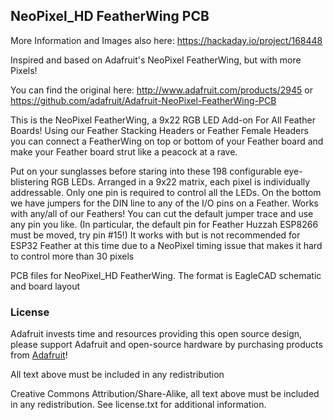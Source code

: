 ## NeoPixel_HD FeatherWing PCB
More Information and Images also here: https://hackaday.io/project/168448


Inspired and based on Adafruit's NeoPixel FeatherWing, but with more Pixels! 

You can find the original here:
http://www.adafruit.com/products/2945  or 
https://github.com/adafruit/Adafruit-NeoPixel-FeatherWing-PCB


This is the NeoPixel FeatherWing, a 9x22 RGB LED Add-on For All Feather Boards! Using our Feather Stacking Headers or Feather Female Headers you can connect a FeatherWing on top or bottom of your Feather board and make your Feather board strut like a peacock at a rave.

Put on your sunglasses before staring into these 198 configurable eye-blistering RGB LEDs. Arranged in a 9x22 matrix, each pixel is individually addressable. Only one pin is required to control all the LEDs. On the bottom we have jumpers for the DIN line to any of the I/O pins on a Feather.  Works with any/all of our Feathers! You can cut the default jumper trace and use any pin you like. (In particular, the default pin for Feather Huzzah ESP8266 must be moved, try pin #15!) It works with but is not recommended for ESP32 Feather at this time due to a NeoPixel timing issue that makes it hard to control more than 30 pixels

PCB files for NeoPixel_HD FeatherWing. The format is EagleCAD schematic and board layout

### License

Adafruit invests time and resources providing this open source design, please support Adafruit and open-source hardware by purchasing products from [Adafruit](https://www.adafruit.com)!

All text above must be included in any redistribution

Creative Commons Attribution/Share-Alike, all text above must be included in any redistribution. 
See license.txt for additional information.